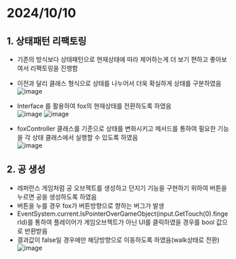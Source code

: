 # 2024/10/10
## 1. 상태패턴 리팩토링
- 기존의 방식보다 상태패턴으로 현재상태에 따라 제어하는게 더 보기 편하고 좋아보여서 리팩토링을 진행함
- 이전과 달리 클래스 형식으로 상태를 나누어서 더욱 확실하게 상태를 구분하였음
<br>![image](https://github.com/user-attachments/assets/8efd2504-471d-4b5b-9d13-7f3f4435cdb4)
- Interface 를 활용하여 fox의 현재상태를 전환하도록 하였음
<br>![image](https://github.com/user-attachments/assets/e2ec5b40-97c9-4920-8b1c-9fe6e96d5647)
![image](https://github.com/user-attachments/assets/709c74df-b358-4271-8831-673bf651b965)

- foxController 클래스를 기준으로 상태를 변화시키고 메서드를 통하여 필요한 기능을 각 상태 클래스에서 실행할 수 있도록 하였음
<br>![image](https://github.com/user-attachments/assets/48a633bd-c760-4580-b138-3d540b71f20c)

## 2. 공 생성
- 레퍼런스 게임처럼 공 오브젝트를 생성하고 던지기 기능을 구현하기 위하여 버튼을 누르면 공을 생성하도록 하였음
- 버튼을 누를 경우 fox가 버튼방향으로 향하는 버그가 발생
- EventSystem.current.IsPointerOverGameObject(input.GetTouch(0).fingerId)를 통하여 플레이어가 게임오브젝트가 아닌 UI를 클릭하였을 경우를 bool 값으로 반환받음
- 결과값이 false일 경우에만 해당방향으로 이동하도록 하였음(walk상태로 전환)
  <br>![image](https://github.com/user-attachments/assets/dce34291-fdfa-4914-8bd9-109bb0733c4e)

